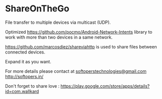 # ShareOnTheGo
File transfer to multiple devices via multicast (UDP).

Optimized https://github.com/pocmo/Android-Network-Intents library to work with more than two devices in a same network.

https://github.com/marcosdiez/shareviahttp is used to share files between connected devices.

Expand it as you want.

For more details please contact at softoperstechnologies@gmail.com
http://softopers.in/

Don't forget to share love : https://play.google.com/store/apps/details?id=com.wallkard
